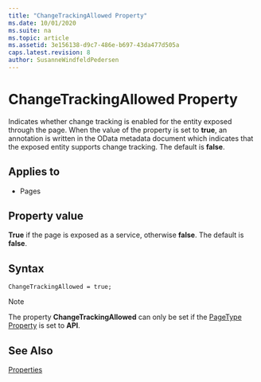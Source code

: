 ```yaml
---
title: "ChangeTrackingAllowed Property"
ms.date: 10/01/2020
ms.suite: na
ms.topic: article
ms.assetid: 3e156138-d9c7-486e-b697-43da477d505a
caps.latest.revision: 8
author: SusanneWindfeldPedersen
---
```


# ChangeTrackingAllowed Property
Indicates whether change tracking is enabled for the entity exposed through the page. When the value of the property is set to **true**, an annotation is written in the OData metadata document which indicates that the exposed entity supports change tracking. The default is **false**.
 
## Applies to  
 - Pages
  
## Property value
**True** if the page is exposed as a service, otherwise **false**. The default is **false**.

## Syntax

```AL
ChangeTrackingAllowed = true;
```

> [!NOTE]
> The property **ChangeTrackingAllowed** can only be set if the [PageType Property](devenv-pagetype-property.md) is set to **API**.

 
## See Also  
[Properties](devenv-properties.md)  

